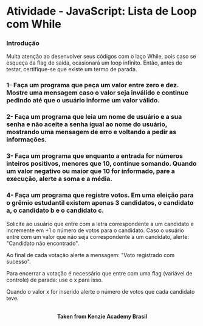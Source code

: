 <h1>Atividade - JavaScript: Lista de Loop com While</h1>

<h3>Introdução</h3>

Muita atenção ao desenvolver seus códigos com o laço While, pois caso se esqueça da flag de saída, ocasionará um loop infinito. Então, antes de testar, certifique-se que existe um termo de parada. ⁠


<h3>1- Faça um programa que peça um valor entre zero e dez. Mostre uma mensagem caso o valor seja inválido e continue pedindo até que o usuário informe um valor válido.</h3>

<h3>2- Faça um programa que leia um nome de usuário e a sua senha e não aceite a senha igual ao nome do usuário, mostrando uma mensagem de erro e voltando a pedir as informações.</h3>

<h3>3- Faça um programa que enquanto a entrada for números inteiros positivos, menores que 10, continue somando. Quando um valor negativo ou maior que 10 for informado, pare a execução, alerte a soma e a média.</h3>

<h3>4- Faça um programa que registre votos. Em uma eleição para o grêmio estudantil existem apenas 3 candidatos, o candidato a, o candidato b e o candidato c.</h3>

Solicite ao usuário que entre com a letra correspondente a um candidato e incremente em +1 o número de votos para o candidato. ⁠Caso o usuário entre com um valor que não seja correspondente a um candidato, alerte: "Candidato não encontrado".

Ao final de cada votação alerte a mensagem: "Voto registrado com sucesso".

Para encerrar a votação é necessário que entre com uma flag (variável de controle) de parada: use o x para isso.

Quando o valor x for inserido alerte o número de votos que cada candidato teve.
<br>
<br>

<p align="center"><b>Taken from Kenzie Academy Brasil</b></p>
